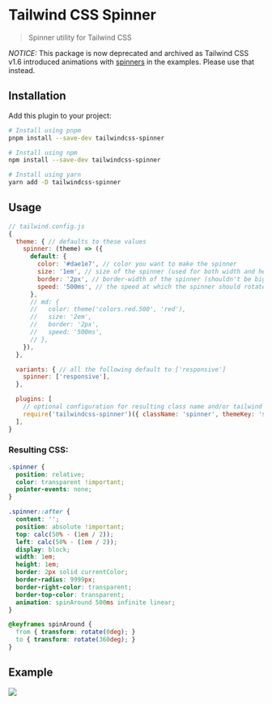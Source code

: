 # Tailwind CSS Spinner
> Spinner utility for Tailwind CSS

*NOTICE:* This package is now deprecated and archived as Tailwind CSS v1.6 introduced animations with [spinners](https://tailwindcss.com/docs/animation/#spin) in the examples. Please use that instead.

## Installation

Add this plugin to your project:

```bash
# Install using pnpm
pnpm install --save-dev tailwindcss-spinner

# Install using npm
npm install --save-dev tailwindcss-spinner

# Install using yarn
yarn add -D tailwindcss-spinner
```

## Usage

```js
// tailwind.config.js
{
  theme: { // defaults to these values
    spinner: (theme) => ({
      default: {
        color: '#dae1e7', // color you want to make the spinner
        size: '1em', // size of the spinner (used for both width and height)
        border: '2px', // border-width of the spinner (shouldn't be bigger than half the spinner's size)
        speed: '500ms', // the speed at which the spinner should rotate
      },
      // md: {
      //   color: theme('colors.red.500', 'red'),
      //   size: '2em',
      //   border: '2px',
      //   speed: '500ms',
      // },
    }),
  },

  variants: { // all the following default to ['responsive']
    spinner: ['responsive'],
  },

  plugins: [
    // optional configuration for resulting class name and/or tailwind theme key
    require('tailwindcss-spinner')({ className: 'spinner', themeKey: 'spinner' }),
  ],
}
```

### Resulting CSS:

```css
.spinner {
  position: relative;
  color: transparent !important;
  pointer-events: none;
}

.spinner::after {
  content: '';
  position: absolute !important;
  top: calc(50% - (1em / 2));
  left: calc(50% - (1em / 2));
  display: block;
  width: 1em;
  height: 1em;
  border: 2px solid currentColor;
  border-radius: 9999px;
  border-right-color: transparent;
  border-top-color: transparent;
  animation: spinAround 500ms infinite linear;
}

@keyframes spinAround {
  from { transform: rotate(0deg); }
  to { transform: rotate(360deg); }
}
```

## Example

![](https://i.imgur.com/UbwGglQ.gif)
